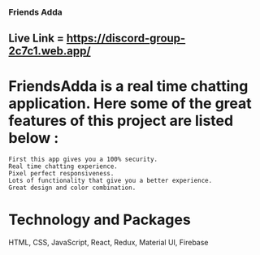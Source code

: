 ###                        Friends Adda

##     Live Link = https://discord-group-2c7c1.web.app/



# FriendsAdda is a real time chatting application. Here some of the great features of this project are listed below :
    First this app gives you a 100% security.
    Real time chatting experience.
    Pixel perfect responsiveness.
    Lots of functionality that give you a better experience.
    Great design and color combination.



# Technology and Packages
  HTML, CSS, JavaScript, React, Redux,  Material UI, Firebase


